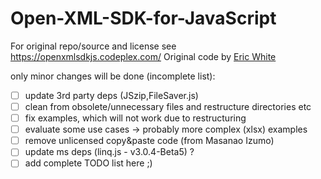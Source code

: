 # Open-XML-SDK-for-JavaScript

For original repo/source and license see https://openxmlsdkjs.codeplex.com/
Original code by [Eric White](https://github.com/EricWhiteDev)

only minor changes will be done (incomplete list):
- [ ] update 3rd party deps (JSzip,FileSaver.js)
- [ ] clean from obsolete/unnecessary files and restructure directories etc
- [ ] fix examples, which will not work due to restructuring
- [ ] evaluate some use cases -> probably more complex (xlsx) examples
- [ ] remove unlicensed copy&paste code (from Masanao Izumo)
- [ ] update ms deps (linq.js - v3.0.4-Beta5) ?
- [ ] add complete TODO list here ;)
